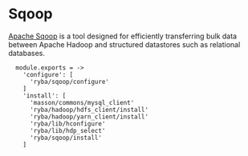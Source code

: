 
# Sqoop

[Apache Sqoop](http://sqoop.apache.org/) is a tool designed for efficiently transferring bulk data between
Apache Hadoop and structured datastores such as relational databases.

      module.exports = ->
        'configure': [
          'ryba/sqoop/configure'
        ]
        'install': [
          'masson/commons/mysql_client'
          'ryba/hadoop/hdfs_client/install'
          'ryba/hadoop/yarn_client/install'
          'ryba/lib/hconfigure'
          'ryba/lib/hdp_select'
          'ryba/sqoop/install'
        ]
